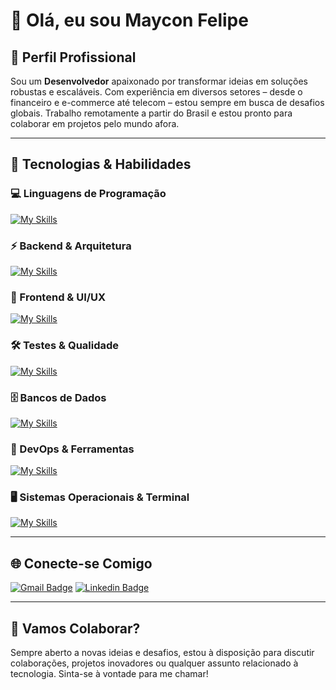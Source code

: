 # 👋 Olá, eu sou Maycon Felipe

## 💼 Perfil Profissional

Sou um **Desenvolvedor** apaixonado por transformar ideias em soluções robustas e escaláveis. Com experiência em diversos setores – desde o financeiro e e-commerce até telecom – estou sempre em busca de desafios globais. Trabalho remotamente a partir do Brasil e estou pronto para colaborar em projetos pelo mundo afora.

---

## 🚀 Tecnologias & Habilidades

### 💻 Linguagens de Programação
[![My Skills](https://skillicons.dev/icons?i=javascript,typescript,java,go,html,css)](https://skillicons.dev)

### ⚡ Backend & Arquitetura
[![My Skills](https://skillicons.dev/icons?i=nodejs,express,next,rabbitmq,regex,maven)](https://skillicons.dev)

### 🎨 Frontend & UI/UX
[![My Skills](https://skillicons.dev/icons?i=react,vite,redux,figma,bootstrap,tailwind)](https://skillicons.dev)

### 🛠️ Testes & Qualidade
[![My Skills](https://skillicons.dev/icons?i=cypress,jest)](https://skillicons.dev)

### 🗄️ Bancos de Dados
[![My Skills](https://skillicons.dev/icons?i=mysql,postgres,mongo,sqlite,redis)](https://skillicons.dev)

### 🔧 DevOps & Ferramentas
[![My Skills](https://skillicons.dev/icons?i=docker,azure,git,github,gitlab,postman,npm,yarn)](https://skillicons.dev)

### 🖥️ Sistemas Operacionais & Terminal
[![My Skills](https://skillicons.dev/icons?i=windows,linux,ubuntu,mint,apple,bash)](https://skillicons.dev)

---

## 🌐 Conecte-se Comigo

[![Gmail Badge](https://img.shields.io/badge/-mayconfelipes@icloud.comm-006bed?style=flat-square&logo=icloud&logoColor=white&link=mailto:mayconfelipes@icloud.com)](mailto:mayconfelipes@icloud.com)
[![Linkedin Badge](https://img.shields.io/badge/-mayconfelipe-blue?style=flat-square&logo=Linkedin&logoColor=white&link=https://www.linkedin.com/in/mayconfelipe)](https://www.linkedin.com/in/mayconfelipe)

---

## 🤝 Vamos Colaborar?

Sempre aberto a novas ideias e desafios, estou à disposição para discutir colaborações, projetos inovadores ou qualquer assunto relacionado à tecnologia. Sinta-se à vontade para me chamar!

<!--
P.S.: Explore meus repositórios para conhecer mais sobre meus projetos e contribuições.
-->
